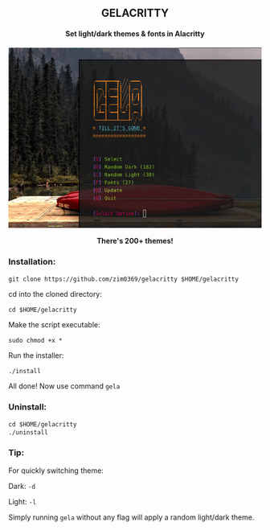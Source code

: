 <h2 align='center'>GELACRITTY</h1> 
<h4 align='center'>Set light/dark themes & fonts in Alacritty</h1>

![PREVIEW](images/preview.png)

<p align='center'><strong>There's 200+ themes!</strong></p>

### Installation:

```
git clone https://github.com/zim0369/gelacritty $HOME/gelacritty
```
cd into the cloned directory:
```
cd $HOME/gelacritty
```
Make the script executable:
```
sudo chmod +x *
```
Run the installer:
```
./install
```
All done! Now use command `gela`

### Uninstall:
```
cd $HOME/gelacritty
./uninstall
```

### Tip:

For quickly switching theme:

Dark: `-d`

Light: `-l`

Simply running `gela` without any flag will apply a random light/dark theme.
